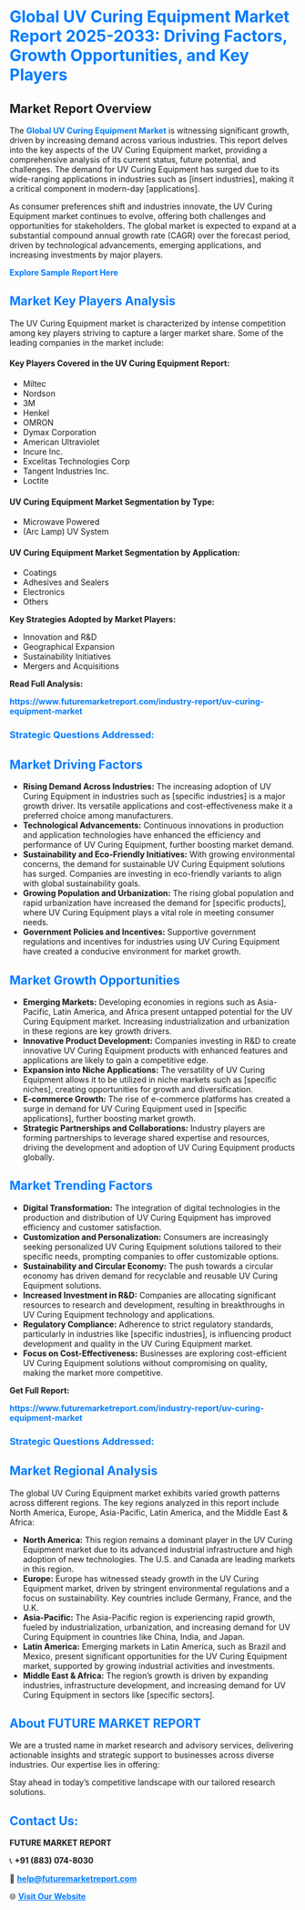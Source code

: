 <h1 style="color: #007BFF;">Global UV Curing Equipment Market Report 2025-2033: Driving Factors, Growth Opportunities, and Key Players</h1>

<section id="overview">
<h2>Market Report Overview</h2>
<p>The <a href="https://www.futuremarketreport.com/industry-report/uv-curing-equipment-market" style="color: #007BFF; text-decoration: none;"><strong>Global UV Curing Equipment Market</strong></a> is witnessing significant growth, driven by increasing demand across various industries. This report delves into the key aspects of the UV Curing Equipment market, providing a comprehensive analysis of its current status, future potential, and challenges. The demand for UV Curing Equipment has surged due to its wide-ranging applications in industries such as [insert industries], making it a critical component in modern-day [applications].</p>
<p>As consumer preferences shift and industries innovate, the UV Curing Equipment market continues to evolve, offering both challenges and opportunities for stakeholders. The global market is expected to expand at a substantial compound annual growth rate (CAGR) over the forecast period, driven by technological advancements, emerging applications, and increasing investments by major players.</p>
</section>

<section id="overview">
<p><a href="https://www.futuremarketreport.com/request-sample/reportId=105256" style="color: #007BFF; text-decoration: none;"><strong>Explore Sample Report Here</strong></a></p>
</section>

<section id="key-players">
<h2 style="color: #007BFF;">Market Key Players Analysis</h2>
<p>The UV Curing Equipment market is characterized by intense competition among key players striving to capture a larger market share. Some of the leading companies in the market include:</p>
<h4>Key Players Covered in the UV Curing Equipment Report:</h4>
<ul><li>Miltec</li><li>Nordson</li><li>3M</li><li>Henkel</li><li>OMRON</li><li>Dymax Corporation</li><li>American Ultraviolet</li><li>Incure Inc.</li><li>Excelitas Technologies Corp</li><li>Tangent Industries Inc.</li><li>Loctite</li></ul>
<h4>UV Curing Equipment Market Segmentation by Type:</h4>
<ul><li>Microwave Powered</li><li>(Arc Lamp) UV System</li></ul>

<h4>UV Curing Equipment Market Segmentation by Application:</h4>
<ul><li>Coatings</li><li>Adhesives and Sealers</li><li>Electronics</li><li>Others</li></ul>
<p><strong>Key Strategies Adopted by Market Players:</strong></p>
<ul>
<li>Innovation and R&D</li>
<li>Geographical Expansion</li>
<li>Sustainability Initiatives</li>
<li>Mergers and Acquisitions</li>
</ul>
</section>

<section>
<p><strong>Read Full Analysis: </strong></p><a href="https://www.futuremarketreport.com/industry-report/uv-curing-equipment-market" style="color: #007BFF; text-decoration: none;"><strong>https://www.futuremarketreport.com/industry-report/uv-curing-equipment-market</strong></a>
<h3 style="color: #007BFF;">Strategic Questions Addressed:</h3>
</section>

<section id="driving-factors">
<h2 style="color: #007BFF;">Market Driving Factors</h2>
<ul>
<li><strong>Rising Demand Across Industries:</strong> The increasing adoption of UV Curing Equipment in industries such as [specific industries] is a major growth driver. Its versatile applications and cost-effectiveness make it a preferred choice among manufacturers.</li>
<li><strong>Technological Advancements:</strong> Continuous innovations in production and application technologies have enhanced the efficiency and performance of UV Curing Equipment, further boosting market demand.</li>
<li><strong>Sustainability and Eco-Friendly Initiatives:</strong> With growing environmental concerns, the demand for sustainable UV Curing Equipment solutions has surged. Companies are investing in eco-friendly variants to align with global sustainability goals.</li>
<li><strong>Growing Population and Urbanization:</strong> The rising global population and rapid urbanization have increased the demand for [specific products], where UV Curing Equipment plays a vital role in meeting consumer needs.</li>
<li><strong>Government Policies and Incentives:</strong> Supportive government regulations and incentives for industries using UV Curing Equipment have created a conducive environment for market growth.</li>
</ul>
</section>

<section id="growth-opportunities">
<h2 style="color: #007BFF;">Market Growth Opportunities</h2>
<ul>
<li><strong>Emerging Markets:</strong> Developing economies in regions such as Asia-Pacific, Latin America, and Africa present untapped potential for the UV Curing Equipment market. Increasing industrialization and urbanization in these regions are key growth drivers.</li>
<li><strong>Innovative Product Development:</strong> Companies investing in R&D to create innovative UV Curing Equipment products with enhanced features and applications are likely to gain a competitive edge.</li>
<li><strong>Expansion into Niche Applications:</strong> The versatility of UV Curing Equipment allows it to be utilized in niche markets such as [specific niches], creating opportunities for growth and diversification.</li>
<li><strong>E-commerce Growth:</strong> The rise of e-commerce platforms has created a surge in demand for UV Curing Equipment used in [specific applications], further boosting market growth.</li>
<li><strong>Strategic Partnerships and Collaborations:</strong> Industry players are forming partnerships to leverage shared expertise and resources, driving the development and adoption of UV Curing Equipment products globally.</li>
</ul>
</section>

<section id="trending-factors">
<h2 style="color: #007BFF;">Market Trending Factors</h2>
<ul>
<li><strong>Digital Transformation:</strong> The integration of digital technologies in the production and distribution of UV Curing Equipment has improved efficiency and customer satisfaction.</li>
<li><strong>Customization and Personalization:</strong> Consumers are increasingly seeking personalized UV Curing Equipment solutions tailored to their specific needs, prompting companies to offer customizable options.</li>
<li><strong>Sustainability and Circular Economy:</strong> The push towards a circular economy has driven demand for recyclable and reusable UV Curing Equipment solutions.</li>
<li><strong>Increased Investment in R&D:</strong> Companies are allocating significant resources to research and development, resulting in breakthroughs in UV Curing Equipment technology and applications.</li>
<li><strong>Regulatory Compliance:</strong> Adherence to strict regulatory standards, particularly in industries like [specific industries], is influencing product development and quality in the UV Curing Equipment market.</li>
<li><strong>Focus on Cost-Effectiveness:</strong> Businesses are exploring cost-efficient UV Curing Equipment solutions without compromising on quality, making the market more competitive.</li>
</ul>
</section>

<section>
<p><strong>Get Full Report: </strong></p><a href="https://www.futuremarketreport.com/industry-report/uv-curing-equipment-market" style="color: #007BFF; text-decoration: none;"><strong>https://www.futuremarketreport.com/industry-report/uv-curing-equipment-market</strong></a>
<h3 style="color: #007BFF;">Strategic Questions Addressed:</h3>
</section>


<section id="regional-analysis">
<h2 style="color: #007BFF;">Market Regional Analysis</h2>
<p>The global UV Curing Equipment market exhibits varied growth patterns across different regions. The key regions analyzed in this report include North America, Europe, Asia-Pacific, Latin America, and the Middle East & Africa:</p>
<ul>
<li><strong>North America:</strong> This region remains a dominant player in the UV Curing Equipment market due to its advanced industrial infrastructure and high adoption of new technologies. The U.S. and Canada are leading markets in this region.</li>
<li><strong>Europe:</strong> Europe has witnessed steady growth in the UV Curing Equipment market, driven by stringent environmental regulations and a focus on sustainability. Key countries include Germany, France, and the U.K.</li>
<li><strong>Asia-Pacific:</strong> The Asia-Pacific region is experiencing rapid growth, fueled by industrialization, urbanization, and increasing demand for UV Curing Equipment in countries like China, India, and Japan.</li>
<li><strong>Latin America:</strong> Emerging markets in Latin America, such as Brazil and Mexico, present significant opportunities for the UV Curing Equipment market, supported by growing industrial activities and investments.</li>
<li><strong>Middle East & Africa:</strong> The region’s growth is driven by expanding industries, infrastructure development, and increasing demand for UV Curing Equipment in sectors like [specific sectors].</li>
</ul>
</section>

<footer>
<h2 style="color: #007BFF;">About FUTURE MARKET REPORT</h2>
<p>We are a trusted name in market research and advisory services, delivering actionable insights and strategic support to businesses across diverse industries. Our expertise lies in offering:</p>

<p>Stay ahead in today’s competitive landscape with our tailored research solutions.</p>

<h2 style="color: #007BFF;">Contact Us:</h2>
<p><strong>FUTURE MARKET REPORT</strong></p>
<p>📞 <strong>+91 (883) 074-8030</strong></p>
<p>📧 <strong><a href="mailto:help@futuremarketreport.com" style="color: #007BFF;">help@futuremarketreport.com</a></strong></p>
<p>🌐 <strong><a href="https://www.futuremarketreport.com/" style="color: #007BFF;">Visit Our Website</a></strong></p>
</footer>